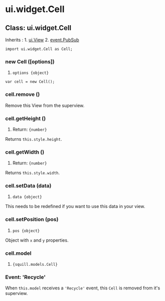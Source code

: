 # ui.widget.Cell

## Class: ui.widget.Cell

Inherits
:    1. [ui.View](./ui-view.html)
     2. [event.PubSub](./event.html#class-event.pubsub)

~~~
import ui.widget.Cell as Cell;
~~~

### new Cell ([options])
1. `options {object}`

~~~
var cell = new Cell();
~~~

### cell.remove ()

Remove this View from the superview.

### cell.getHeight ()
1. Return: `{number}`

Returns `this.style.height`.

### cell.getWidth ()
1. Return: `{number}`

Returns `this.style.width`.

### cell.setData (data)
1. `data {object}`

This needs to be redefined if you  want to use this data in your view.

### cell.setPosition (pos)
1. `pos {object}`

Object with `x` and `y` properties.

### cell.model
1. `{squill.models.Cell}`

### Event: \'Recycle\'

When `this.model` receives a `'Recycle'` event, this `Cell`
is removed from it's superview.
